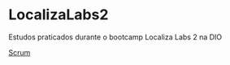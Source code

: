 # LocalizaLabs2
Estudos praticados durante o bootcamp Localiza Labs 2 na DIO

[Scrum](scrum/scrum.md)
